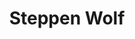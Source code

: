 ---
title: Steppen Wolf
description: My blog on cryptography.
img: wolf.webp
external_uri: "https://lrusso96.github.io/steppen-wolf"
category: cryptography
---